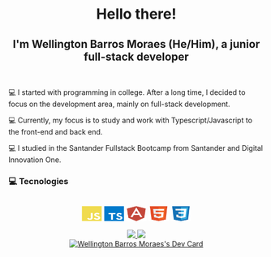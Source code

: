 <h1 align="center">Hello there!</h1>
<h2 align="center"> I'm Wellington Barros Moraes (He/Him), a junior full-stack developer </h2>

<br>

 💻 I started with programming in college. After a long time, I decided to focus on the development area, mainly on full-stack development.

 💻 Currently, my focus is to study and work with Typescript/Javascript to the front-end and back end.

 💻 I studied in the Santander Fullstack Bootcamp from Santander and Digital Innovation One.

### 💻 Tecnologies

<div align="center" style="display: inline_block"><br>
    <img align="center" alt="Javascript" height="30" width="40" src="https://raw.githubusercontent.com/devicons/devicon/master/icons/javascript/javascript-plain.svg">
    <img align="center" alt="Typescript" height="30" width="40" src="https://raw.githubusercontent.com/devicons/devicon/master/icons/typescript/typescript-plain.svg">
    <img align="center" alt="Angulart" height="30" width="40" src="https://raw.githubusercontent.com/devicons/devicon/master/icons/angularjs/angularjs-plain.svg">
    <img align="center" alt="HTML" height="30" width="40" src="https://raw.githubusercontent.com/devicons/devicon/master/icons/html5/html5-original.svg">
    <img align="center" alt="CSS" height="30" width="40" src="https://raw.githubusercontent.com/devicons/devicon/master/icons/css3/css3-original.svg">
</div>

<br>

<div align="center">
    <div>
        <div>
            <a href="https://github.com/AaronKannon">
                <img height="180em" src="https://github-readme-stats.vercel.app/api?username=AaronKannon&count_private=true&show_icons=true&theme=buefy&title_color=6071BF" />
                <img height="180em" src="https://github-readme-stats.vercel.app/api/top-langs/?username=AaronKannon&layout=compact&langs_count=10&count_private=true&show_icons=true&theme=buefy&title_color=6071BF" />
            </a>
        </div>
    </div>
    <div>
        <div>
            <a href="https://app.daily.dev/aaronkannon">
                <img src="https://api.daily.dev/devcards/5f182943714f44a6894b53a175cf62bc.png?r=23y" width="300" alt="Wellington Barros Moraes's Dev Card" />
            </a>
        </div>
    </div>
</div>

<!--
**AaronKannon/AaronKannon** is a ✨ _special_ ✨ repository because its `README.md` (this file) appears on your GitHub profile.

Here are some ideas to get you started:

- 🔭 I’m currently working on ...
- 🌱 I’m currently learning ...
- 👯 I’m looking to collaborate on ...
- 🤔 I’m looking for help with ...
- 💬 Ask me about ...
- 📫 How to reach me: ...
- 😄 Pronouns: ...
- ⚡ Fun fact: ...
-->
